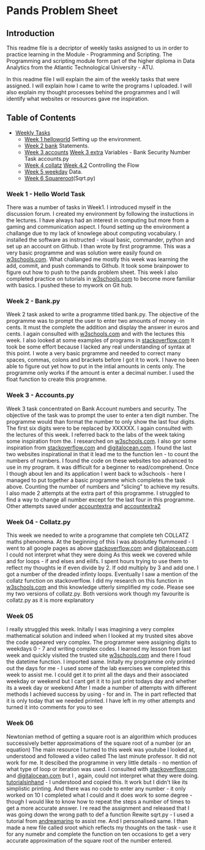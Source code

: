 # **Pands Problem Sheet**

## **Introduction**

This readme file is a decriptor of weekly tasks assigned to us in order to practice learning in the Module - Programming and Scripting. The Programming and scripting module form part of the higher diploma in Data Analytics from the Atlantic Technological University - ATU.

In this readme file I will explain the aim of the weekly tasks that were assigned. I will explain how I came to write the programs I uploaded. I will also explain my thought processes behind the programmes and I will identify what websites or resources gave me inspiration.

## **Table of Contents** 
* [Weekly Tasks](#weekly-tasks)
    * [Week 1 helloworld](helloworld.py)
    Setting up the environment.
    * [Week 2 bank](bank.py)
    Statements. 
    * [Week 3 accounts](accounts.py)
      [Week 3 extra](accountsextra2.py)
    Variables - Bank Security Number Task accounts.py 
    * [Week 4 collatz](collatz.py)
      [Week 4.2](collatz2.py)
    Controlling the Flow   
    * [Week 5 weekday](Weekday.py)
    Data. 
    * [Week 6 Squareroot](sroot.py)(Sqrt.py)
    

### **Week 1** - Hello World Task

There was a number of tasks in Week1. I introduced myself in the discussion forum. I created my environment by following the instuctions in the lectures. I have always had an interest in computing but more from a gaming and communication aspect. I found setting up the environment a challange due to my lack of knowlege about computing vocabulary. I installed the software as instructed - visual basic, commander, python and set up an account on Github.
I than wrote by first programme. This was a very basic programme and was solution were easily found on [w3schools.com](https://w3schools.com).
What challanged me mostly this week was learning the add, commit, and push commands to Github. It took some brainpower to figure out how to push to the pands problem sheet.
This week I also completed practice on tutorials in [w3schools.com](https://w3schools.com) to become more familiar with basics. I pushed these to mywork on Git hub.

### Week 2 - Bank.py

Week 2 task asked to write a programme titled bank.py. The objective of the programme was to prompt the user to enter two amounts of money -in cents. It must the complete the addition and display the answer in euros and cents.
I again consulted with [w3schools.com](https://w3schools.com) and with the lectures this week. I also looked at some examples of programs in [stackoverflow.com](http://stackoverflow.com) 
It took be some effort because I lacked any real understanding of syntax at this point. I wote a very basic prgramme and needed to correct many spaces, commas, colons and brackets before I got it to work.
I have no been able to figure out yet how to put in the intial amounts in cents only. The programme only works if the amount is enter a decimal number.
I used the float function to create this programme.

### Week 3 - Accounts.py

Week 3 task concentrated on Bank Account numbers and security. The objective of the task was to prompt the user to enter a ten digit number. The programme would than format the number to only show the last four digits. The first six digits were to be replaced by XXXXXX.
I again consulted with the lectures of this week. I referred back to the labs of the week taking some inspiration from the. I researched on [w3schools.com](https://w3schools.com). I also gor some inspiration from [stackoverflow.com](http://stackoverflow.com) and [digitalocean.com](https://digitalocean.com). I found the last two websites inspirational in that it lead me to the function len - to count the numbers of numbers. I found the code on these websites too advanced to use in my program. it was difficult for a beginner to read/comprehend. Once I though about len and its application I went back to w3schools - here I managed to put together a basic programme which completes the task above. 
Counting the number of numbers and "slicing" to achieve my results.
I also made 2 attempts at the extra part of this programme. I struggled to find a way to change all number except for the last four in this programme. Other attempts saved under [accountextra](accountextra.py) and [accountextra2](accountsextra2.py)

### Week 04 - Collatz.py
This week we needed to write a programme that complete teh COLLATZ maths phenomena.
At the beginning of this I was absolutley flummoxed - I went to all google pages as above  [stackoverflow.com](http://stackoverflow.com) and [digitalocean.com](https://digitalocean.com) I could not interpret what they were doing 
 As this week we covered while and for loops - if and elses and eilifs. I spent hours trying to use them to reflect my thoughts ie if even divide by 2. If odd multiply by 3 and add one. 
I got a number of the dreaded infinty loops.
Eventually I saw a mention of the collatz function on stackoverflow.
I did my research on this function in [w3schools.com](https://w3schools.com) and this knowledge utterly simplified my code. Please see my two versions of collatz.py. Both versions work though my favourite is collatz.py as it is more explanatory

### Week 05 
I really struggled this week. Initally I was imagining a very complex mathematical solution and indeed when I looked at my trusted sites above the code appeared very complex. The programmer were assigning digits to weekdays 0 - 7 and writing complex codes.
I learned my lesson from last week and quickly visited the trusted site [w3schools.com](https://w3schools.com) and there I foud the datetime function. I imported same.
Initally my programme only printed out the days for me - I used some of the lab exercises we completed this week to assist me. I could get it to print all the days and their associated weekday or weekend but I cant get it it to just print todays day and whether its a week day or weekend
After I made a number of attempts with different methods I achieved success by using - for and in. The in part reflected that it is only today that we needed printed.
I have left in my other attempts and turned it into comments for you to see

### Week 06
Newtonian method of getting a square root is an algorithim which produces successively better approximations of the square root of a number (or an equation)
The main resource I turned to this week was youtube
I looked at, understood and followed a video called The last minute professor. It did not work for me. It descibed the programme in very little details - no mention of what type of loop or iteration was used.
I consulted with  [stackoverflow.com](http://stackoverflow.com) and [digitalocean.com](https://digitalocean.com) but I , again, could not interpret what they were doing. [tutorialsinhand](http:tutorialinhand.com) - I understood and copied this. It work but I didn't like its simplistic printing. And there was no code to enter any number - it only worked on 10
I completed what I could and it does work to some degree - though I would like to know how to repeat the steps a number of times to get a more accurate answer.
I re read the assignment and released that I was going down the wrong path to def a function
Rewite sqrt.py - I used a tutorial from [andreamarino](https://andreamarino.it) to assist me. And I personalised same.
I than made a new file called sroot which reflects my thoughts on the task - use it for any numebr and complete the function on ten occasions to get a very accurate approximation of the square root of the number entered.

